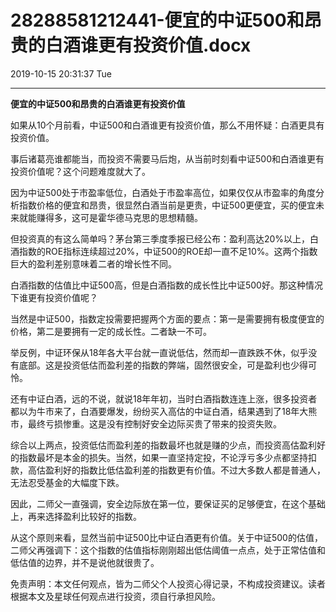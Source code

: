 # 28288581212441-便宜的中证500和昂贵的白酒谁更有投资价值.docx

2019-10-15 20:31:37 Tue

----

__便宜的中证500和昂贵的白酒谁更有投资价值__

如果从10个月前看，中证500和白酒谁更有投资价值，那么不用怀疑：白酒更具有投资价值。

事后诸葛亮谁都能当，而投资不需要马后炮，从当前时刻看中证500和白酒谁更有投资价值呢？这个问题难度就大了。

因为中证500处于市盈率低位，白酒处于市盈率高位，如果仅仅从市盈率的角度分析指数价格的便宜和昂贵，很显然白酒当前是更贵，中证500更便宜，买的便宜未来就能赚得多，这可是霍华德马克思的思想精髓。

但投资真的有这么简单吗？茅台第三季度季报已经公布：盈利高达20%以上，白酒指数的ROE指标连续超过20%，中证500的ROE却一直不足10%。这两个指数巨大的盈利差别意味着二者的增长性不同。

白酒指数的估值比中证500高，但是白酒指数的成长性比中证500好。那这种情况下谁更有投资价值呢？

当然是中证500，指数定投需要把握两个方面的要点：第一是需要拥有极度便宜的价格，第二是要拥有一定的成长性。二者缺一不可。

举反例，中证环保从18年各大平台就一直说低估，然而却一直跌跌不休，似乎没有底部。这是投资低估而盈利差的指数的弊端，固然很安全，可是盈利也少得可怜。

还有中证白酒，远的不说，就说18年年初，当时白酒指数连连上涨，很多投资者都以为牛市来了，白酒要爆发，纷纷买入高估的中证白酒，结果遇到了18年大熊市，最终亏损惨重。这是没有控制好安全边际买贵了带来的投资失败。

综合以上两点，投资低估而盈利差的指数最坏也就是赚的少点，而投资高估盈利好的指数最坏是本金的损失。当然，如果一直坚持定投，不论浮亏多少点都坚持扣款，高估盈利好的指数比低估盈利差的指数更有价值。不过大多数人都是普通人，无法忍受基金的大幅度下跌。

因此，二师父一直强调，安全边际放在第一位，要保证买的足够便宜，在这个基础上，再来选择盈利比较好的指数。

从这个原则来看，显然当前中证500比中证白酒更有价值。关于中证500的估值，二师父再强调下：这个指数的估值指标刚刚超出低估阈值一点点，处于正常估值和低估值的边界，并不是说他就很贵了。

免责声明：本文任何观点，皆为二师父个人投资心得记录，不构成投资建议。读者根据本文及星球任何观点进行投资，须自行承担风险。

